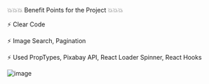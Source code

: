 💥💥💥 Benefit Points for the Project 💥💥💥

⚡ Clear Code

⚡ Image Search, Pagination

⚡ Used  PropTypes, Pixabay API, React Loader Spinner, React Hooks

![image](https://textbook.edu.goit.global/lms-react-homework/v1/img/hw-03/image-finder.jpg)
